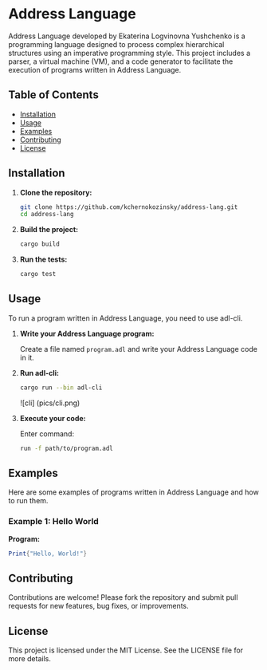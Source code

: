 
# Address Language

Address Language  developed by Ekaterina Logvinovna Yushchenko is a programming language designed to process complex hierarchical structures using an imperative programming style. This project includes a parser, a virtual machine (VM), and a code generator to facilitate the execution of programs written in Address Language.

## Table of Contents

- [Installation](#installation)
- [Usage](#usage)
- [Examples](#examples)
- [Contributing](#contributing)
- [License](#license)

## Installation

1. **Clone the repository:**
   ```sh
   git clone https://github.com/kchernokozinsky/address-lang.git
   cd address-lang
   ```

2. **Build the project:**
   ```sh
   cargo build
   ```

3. **Run the tests:**
   ```sh
   cargo test
   ```

## Usage

To run a program written in Address Language, you need to use adl-cli.

1. **Write your Address Language program:**

   Create a file named `program.adl` and write your Address Language code in it.

2. **Run adl-cli:**
   ```sh
   cargo run --bin adl-cli
   ```
   ![cli] (pics/cli.png) 

3. **Execute your code:**

   Enter command: 
   ``` sh
   run -f path/to/program.adl  
   ```


## Examples

Here are some examples of programs written in Address Language and how to run them.

### Example 1: Hello World

**Program:**

```mathematica
Print{"Hello, World!"}
```

## Contributing

Contributions are welcome! Please fork the repository and submit pull requests for new features, bug fixes, or improvements.

## License

This project is licensed under the MIT License. See the LICENSE file for more details.
